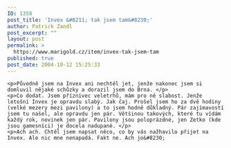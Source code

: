 ```yaml
---
ID: 1358
post_title: 'Invex &#8211; tak jsem tam&#8230;'
author: Patrick Zandl
post_excerpt: ""
layout: post
permalink: >
  https://www.marigold.cz/item/invex-tak-jsem-tam
published: true
post_date: 2004-10-12 15:25:33
---
```

	<p>Původně jsem na Invex ani nechtěl jet, jenže nakonec jsem si domluvil nějaké schůzky a dorazil jsem do Brna. </p>
	<p>Co dodat. Jsem příznivec veletrhů, mám pro ně slabost. Jenže letošní Invex je opravdu slabý. Jak čaj. Prošel jsem ho za dvě hodiny (velké mezery mezi pavilony) a to jsem hodně důkladný. Pár zajímavostí jsem tu našel, ale opravdu jen pár. Většinou takových, které tu vídám každý rok, novinek jen pár. Pavilony jsou poloprázdné, jen Zetko (kde jsou gamesníci) je docela nadupané. </p>
	<p>Ach ach. Chtěl jsem napsat něco, co by vás nažhavilo přijet na Invex. Ale nic mne nenapadá. Fakt ne. Ach jo&#8230;
</p>
